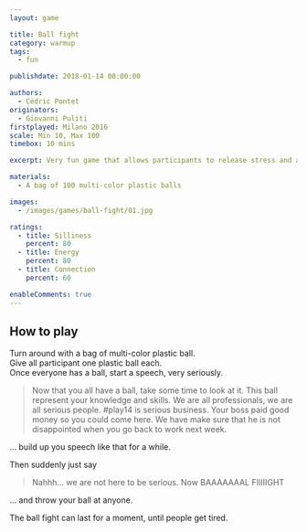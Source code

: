 ```yaml
---
layout: game

title: Ball fight
category: warmup
tags:
  - fun

publishdate: 2018-01-14 00:00:00

authors:
  - Cédric Pontet
originators:
  - Giovanni Puliti
firstplayed: Milano 2016
scale: Min 10, Max 100
timebox: 10 mins

excerpt: Very fun game that allows participants to release stress and anger

materials:
  - A bag of 100 multi-color plastic balls

images:
  - /images/games/ball-fight/01.jpg

ratings:
  - title: Silliness
    percent: 80
  - title: Energy
    percent: 80
  - title: Connection
    percent: 60

enableComments: true
---
```


## How to play

Turn around with a bag of multi-color plastic ball.  
Give all participant one plastic ball each.  
Once everyone has a ball, start a speech, very seriously.

> Now that you all have a ball, take some time to look at it.
> This ball represent your knowledge and skills.
> We are all professionals, we are all serious people.
> #play14 is serious business.
> Your boss paid good money so you could come here.
> We have make sure that he is not disappointed when you go back to work next week.

... build up you speech like that for a while.

Then suddenly just say

> Nahhh... we are not here to be serious.
> Now BAAAAAAAL FIIIIIGHT

... and throw your ball at anyone.

The ball fight can last for a moment, until people get tired.
